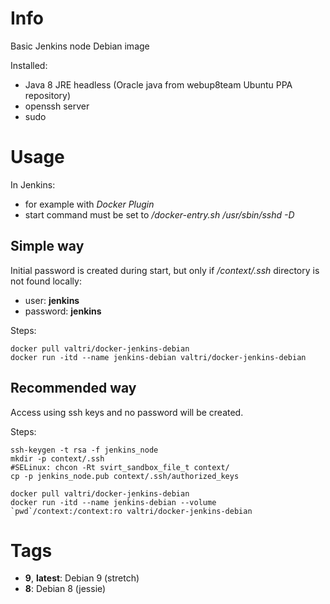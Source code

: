 # Info

Basic Jenkins node Debian image

Installed:

* Java 8 JRE headless (Oracle java from webup8team Ubuntu PPA repository)
* openssh server
* sudo

# Usage

In Jenkins:

* for example with *Docker Plugin*
* start command must be set to */docker-entry.sh /usr/sbin/sshd -D*

## Simple way

Initial password is created during start, but only if */context/.ssh* directory is not found locally:

* user: **jenkins**
* password: **jenkins**

Steps:

    docker pull valtri/docker-jenkins-debian
    docker run -itd --name jenkins-debian valtri/docker-jenkins-debian

## Recommended way

Access using ssh keys and no password will be created.

Steps:

	ssh-keygen -t rsa -f jenkins_node
	mkdir -p context/.ssh
	#SELinux: chcon -Rt svirt_sandbox_file_t context/
	cp -p jenkins_node.pub context/.ssh/authorized_keys

    docker pull valtri/docker-jenkins-debian
    docker run -itd --name jenkins-debian --volume `pwd`/context:/context:ro valtri/docker-jenkins-debian

# Tags

* **9**, **latest**: Debian 9 (stretch)
* **8**: Debian 8 (jessie)
